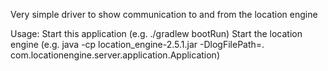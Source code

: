 Very simple driver to show communication to and from the location engine

Usage:
Start this application (e.g. ./gradlew bootRun)
Start the location engine (e.g. java -cp location_engine-2.5.1.jar -DlogFilePath=. com.locationengine.server.application.Application)